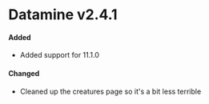 # Datamine v2.4.1

#### Added
- Added support for 11.1.0

#### Changed
- Cleaned up the creatures page so it's a bit less terrible
